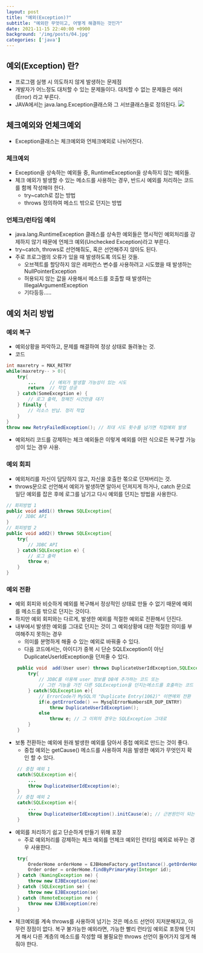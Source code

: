 ```yaml
---
layout: post
title: "예외(Exception)?"
subtitle: "예외란 무엇이고, 어떻게 해결하는 것인가"
date: 2021-11-15 22:40:00 +0900
background: '/img/posts/04.jpg'
categories: ['java']
---
```


## 예외(Exception) 란?
- 프로그램 실행 시 의도하지 않게 발생하는 문제점
- 개발자가 어느정도 대처할 수 있는 문제들이다. 대처할 수 없는 문제들은 에러(Error) 라고 부른다.
- JAVA에서는 java.lang.Exception클래스와 그 서브클래스들로 정의된다.
![](https://images.velog.io/images/yuyun0124/post/00b6047b-dbb7-40fd-a4c2-c0608653da60/%E1%84%8B%E1%85%A8%E1%84%8B%E1%85%AC.png)

## 체크예외와 언체크예외
- Exception클래스는 체크예외와 언체크예외로 나뉘어진다.

### 체크예외
- Exception을 상속하는 예외들 중, RuntimeException을 상속하지 않는 예외들.
- 체크 예외가 발생할 수 있는 메소드를 사용하는 경우, 반드시 예외를 처리하는 코드를 함께 작성해야 한다.
	- try~catch로 잡는 방법
	- throws 정의하여 메소드 밖으로 던지는 방법
    
### 언체크/런타임 예외
- java.lang.RuntimeException 클래스를 상속한 예외들은 명시적인 예외처리를 강제하지 않기 때문에 언체크 예외(Unchecked Exception)라고 부른다.
- try~catch, throws로 선언해줘도, 혹은 선언해주지 않아도 된다.
- 주로 프로그램의 오류가 있을 때 발생하도록 의도된 것들.
	- 오브젝트를 할당하지 않은 레퍼런스 변수를 사용하려고 시도했을 때 발생하는 NullPointerException
   	- 허용되지 않는 값을 사용해서 메소드를 호출할 때 발생하는 IllegalArgumentException
  	- 기타등등.....
    
## 예외 처리 방법
### 예외 복구
- 예외상황을 파악하고, 문제를 해결하여 정상 상태로 돌려놓는 것.
- 코드 
~~~~JAVA
int maxretry = MAX_RETRY
while(maxretry-- > 0){
    try{
        ...		// 예외가 발생할 가능성이 있는 시도
        return	// 작업 성공
    } catch(SomeException e) {
        // 로그 출력, 정해진 시간만큼 대기
    } finally {
        // 리소스 반납. 정리 작업
    }    
}
throw new RetryFailedException(); // 최대 시도 횟수를 넘기면 직접예외 발생
~~~~
- 예외처리 코드를 강제하는 체크 예외들은 이렇게 예외를 어떤 식으로든 복구할 가능성이 있는 경우 사용.

### 예외 회피
- 예외처리를 자신이 담당하지 않고, 자신을 호출한 쪾으로 던져버리는 것.
- throws문으로 선언해서 예외가 발생하면 알아서 던져지게 하거나, catch 문으로 일단 예외를 잡은 후에 로그를 남기고 다시 예외를 던지는 방법을 사용한다.
~~~~JAVA
// 회피방법 1
public void add1() throws SQLException{
    // JDBC API
}
// 회피방법 2
public void add2() throws SQLException{
    try{
        // JDBC API
    } catch(SQLException e) {
        // 로그 출력
        throw e;
    }
}
~~~~

### 예외 전환
- 예외 회피와 비슷하게 예외를 복구해서 정상적인 상태로 만들 수 없기 때문에 예외를 메소드를 밖으로 던지는 것이다.
- 하지만 예외 회피와는 다르게, 발생한 예외를 적절한 예외로 전환해서 던진다.
- 내부에서 발생한 예외를 그대로 던지는 것이 그 예외상황에 대한 적절한 의미를 부여해주지 못하는 경우
  - 의미를 분명하게 해줄 수 있는 예외로 바꿔줄 수 있다.
  - 다음 코드에서는, 아이디가 중복 시 단순 SQLException이 아닌 DuplicateUserIdException을 던져줄 수 있다.
~~~~JAVA
    public void  add(User user) throws DuplicateUserIdException,SQLException{
        try{
            // JDBC를 이용해 user 정보를 DB에 추가하는 코드 또는
            // 그런 기능을 가진 다른 SQLException을 던지는메소드를 호출하는 코드
        } catch(SQLException e){
            // ErrorCode가 MySQL의 "Duplicate Entry(1062)" 이면예외 전환
            if(e.getErrorCode() == MysqlErrorNumbersER_DUP_ENTRY)
                throw DuplicateUserIdException();
            else
                throw e; // 그 이외의 경우는 SQLException 그대로
        }
    }
~~~~
- 보통 전환하는 예외에 원래 발생한 예외를 담아서 중첩 예외로 만드는 것이 좋다.
  - 중첩 예외는 getCause() 메소드를 사용하여 처음 발생한 예외가 무엇인지 확인 할 수 있다. 
 
~~~~JAVA
    // 중첩 예외 1
    catch(SQLException e){
        ...
        throw DuplicateUserIdException(e);
    }
    // 중첩 예외 2
    catch(SQLException e){
        ...
        throw DuplicateUserIdException().initCause(e); // 근본원인이 되는 메소드를 넣어준다.
    }
~~~~
- 예외를 처리하기 쉽고 단순하게 만들기 위해 포장
	- 주로 예외처리를 강제하는 체크 예외를 언체크 예외인 런타임 예외로 바꾸는 경우 사용한다.
~~~~JAVA
    try{
        OrederHome orderHome = EJBHomeFactory.getInstance().getOrderHome();
        Order order = orderHome.findByPrimaryKey(Integer id);
    } catch (NamingException ne) {
        throw new EJBException(ne)
    } catch (SQLException se) {
        throw new EJBException(se)
    } catch (RemoteException re) {
        throw new EJBException(re)
    } 
~~~~
- 체크예외를 계속 throws를 사용하여 넘기는 것은 메소드 선언이 지저분해지고, 아무런 장점이 없다. 복구 불가능한 예외라면, 가능한 빨리 런타임 예외로 포장해 던지게 해서 다른 계층의 메소드를 작성할 때 불필요한 throws 선언이 들어가지 않게 해 줘야 한다.


   	